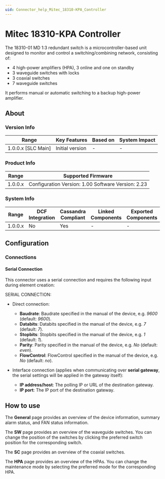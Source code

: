```yaml
---
uid: Connector_help_Mitec_18310-KPA_Controller
---
```


# Mitec 18310-KPA Controller

The 18310-01 MD 1:3 redundant switch is a microcontroller-based unit designed to monitor and control a switching/combining network, consisting of:

- 4 high-power amplifiers (HPA), 3 online and one on standby
- 3 waveguide switches with locks
- 3 coaxial switches
- 7 waveguide switches

It performs manual or automatic switching to a backup high-power amplifier.

## About

### Version Info

| Range                | Key Features     | Based on     | System Impact     |
|----------------------|------------------|--------------|-------------------|
| 1.0.0.x \[SLC Main\] | Initial version  | \-           | \-                |

### Product Info

| **Range** | **Supported Firmware**                             |
|-----------|----------------------------------------------------|
| 1.0.0.x   | Configuration Version: 1.00 Software Version: 2.23 |

### System Info

| Range     | DCF Integration     | Cassandra Compliant     | Linked Components     | Exported Components     |
|-----------|---------------------|-------------------------|-----------------------|-------------------------|
| 1.0.0.x   | No                  | Yes                     | \-                    | \-                      |

## Configuration

### Connections

#### Serial Connection

This connector uses a serial connection and requires the following input during element creation:

SERIAL CONNECTION:

- Direct connection:

  - **Baudrate**: Baudrate specified in the manual of the device, e.g. *9600* (default: *9600*).
  - **Databits**: Databits specified in the manual of the device, e.g. *7* (default: *7*).
  - **Stopbits**: Stopbits specified in the manual of the device, e.g. *1* (default: *1*).
  - **Parity**: Parity specified in the manual of the device, e.g. *No* (default: *even*).
  - **FlowControl**: FlowControl specified in the manual of the device, e.g. *No* (default: *no*).

- Interface connection (applies when communicating over **serial gateway**, the serial settings will be applied in the gateway itself):

  - **IP address/host**: The polling IP or URL of the destination gateway.
  - **IP port**: The IP port of the destination gateway.

## How to use

The **General** page provides an overview of the device information, summary alarm status, and FAN status information.

The **SW** page provides an overview of the waveguide switches. You can change the position of the switches by clicking the preferred switch position for the corresponding switch.

The **SC** page provides an overview of the coaxial switches.

The **HPA** page provides an overview of the HPAs. You can change the maintenance mode by selecting the preferred mode for the corresponding HPA.
